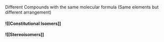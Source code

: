 Different Compounds with the same molecular formula (Same elements but different arrangement)

#### ![[Constitutional Isomers]]
#### ![[Stereoisomers]]